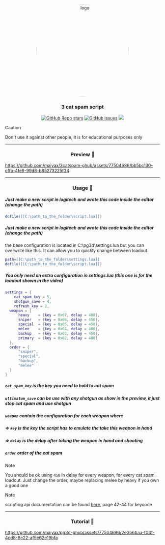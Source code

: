 
<div align="center">
    <img src="https://github.com/majvax/3catspam-ghub/assets/77504686/224bb1e8-9d7d-4f95-913a-946b3d66b198" style="border-radius: 50%; width: 300px; height: 300px" alt="logo">
    <H3>3 cat spam script</H3>
    <p> 
        <a href="https://github.com/majvax/3catspam-ghub/stargazers"><img alt="GitHub Repo stars" src="https://img.shields.io/github/stars/majvax/3catspam-ghub?style=for-the-badge&labelColor=363a4f&color=b7bdf8"></a>
        <a href="https://github.com/majvax/3catspam-ghub/issues"><img alt="GitHub issues" src="https://img.shields.io/github/issues/majvax/3catspam-ghub?style=for-the-badge&labelColor=363a4f&color=f5a97f"></a>
        <a href="https://github.com/majvax/3catspam-ghub/contributors"><img src="https://img.shields.io/github/contributors/majvax/3catspam-ghub?colorA=363a4f&colorB=a6da95&style=for-the-badge"></a>
    </p>    
</div>

> [!CAUTION]
> Don't use it against other people, it is for educational purposes only
<hr>


<div align="center" id="preview" >
    <H3>Preview 📸</H3>
</div>

https://github.com/majvax/3catspam-ghub/assets/77504686/bb5bc130-cffa-4fe9-99d8-b85273225f34
<hr>
<div align="center" id="usage">
    <H3>Usage 📕</H3>
</div>

##### Just make a new script in logitech and wrote this code inside the editor (change the path)
```lua
dofile([[C:\path_to_the_folder\script.lua]])
```
##### Just make a new script in logitech and wrote this code inside the editor (change the path)
the base configuration is located in C:\pg3d\settings.lua
but you can overwrite like this. It can allow you to quickly change between loadout.
 ```lua
path=[[C:\path_to_the_folder\settings.lua]]
dofile([[C:\path_to_the_folder\script.lua]])
```





##### You only need an extra configuration in settings.lua (this one is for the loadout shown in the video)
```lua
settings = {
    cat_spam_key = 5,
    shotgun_save = 4,
    refresh_key = 2,
  weapon = {
      heavy    = {key = 0x07, delay = 400},
      sniper   = {key = 0x06, delay = 450},
      special  = {key = 0x05, delay = 450},
      melee    = {key = 0x04, delay = 400},
      backup   = {key = 0x03, delay = 450},
      primary  = {key = 0x02, delay = 400}
  },
  order = {
      "sniper",
      "special",
      "backup",
      "melee"
  }
}
```
##### `cat_spam_key` is the key you need to hold to cat spam
##### `ultimatum_save` can be use with any shotgun as show in the preview, it just stop cat spam and use shotgun
##### `weapon` contain the configuration for each weapon where
##### => `key` is the key the script has to emulate the take this weapon in hand
##### => `delay` is the delay after taking the weapon in hand and shooting
##### `order` order of the cat spam
> [!NOTE]
> You should be ok using `450` in delay for every weapon, for every cat spam loadout.
> Just change the order, maybe replacing melee by heavy if you own a good one

> [!NOTE]
> scripting api documentation can be found [here](https://douile.com/logitech-toggle-keys/APIDocs.pdf), page 42-44 for keycode

<hr>
<div align="center" id="usage">
    <H3>Tutorial 🎥</H3>
</div>

https://github.com/majvax/pg3d-ghub/assets/77504686/2e3b6baa-f04f-4cd8-8e22-af5e62e19bfa




